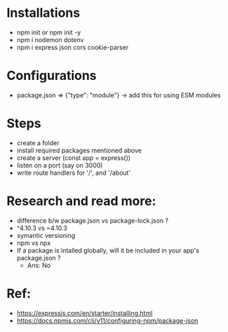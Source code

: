 # Installations

- npm init or npm init -y
- npm i nodemon dotenv
- npm i express json cors cookie-parser

# Configurations

- package.json => {"type": "module"} -> add this for using ESM modules

# Steps

- create a folder
- install required packages mentioned above
- create a server (const app = express())
- listen on a port (say on 3000)
- write route handlers for '/', and '/about'

# Research and read more:

- difference b/w package.json vs package-lock.json ?
- ^4.10.3 vs ~4.10.3
- symantic versioning
- npm vs npx
- If a package is intalled globally, will it be included in your app's package.json ?
  - Ans: No

# Ref:

- https://expressjs.com/en/starter/installing.html
- https://docs.npmjs.com/cli/v11/configuring-npm/package-json
